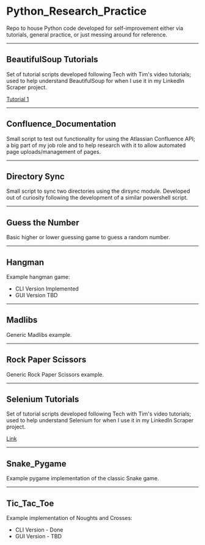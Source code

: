 # Python_Research_Practice
Repo to house Python code developed for self-improvement either via tutorials, general practice, or just messing around for reference.

---

## BeautifulSoup Tutorials
Set of tutorial scripts developed following Tech with Tim's video tutorials; used to help understand BeautifulSoup for when I use it in my LinkedIn Scraper project.

[Tutorial 1](https://www.youtube.com/watch?v=gRLHr664tXA&t=4s)

---

## Confluence_Documentation

Small script to test out functionality for using the Atlassian Confluence API; a big part of my job role and to help research with it to allow automated page uploads/management of pages.

---

## Directory Sync

Small script to sync two directories using the dirsync module. Developed out of curiosity following the development of a similar powershell script.

---

## Guess the Number

Basic higher or lower guessing game to guess a random number.

---

## Hangman

Example hangman game:
- CLI Version Implemented
- GUI Version TBD

---

## Madlibs

Generic Madlibs example.

---

## Rock Paper Scissors

Generic Rock Paper Scissors example.

---

## Selenium Tutorials
Set of tutorial scripts developed following Tech with Tim's video tutorials; used to help understand Selenium for when I use it in my LinkedIn Scraper project.

[Link](https://www.youtube.com/watch?v=Xjv1sY630Uc&list=PLzMcBGfZo4-n40rB1XaJ0ak1bemvlqumQ)

---

## Snake_Pygame

Example pygame implementation of the classic Snake game.

---

## Tic_Tac_Toe

Example implementation of Noughts and Crosses:
- CLI Version - Done
- GUI Version - TBD